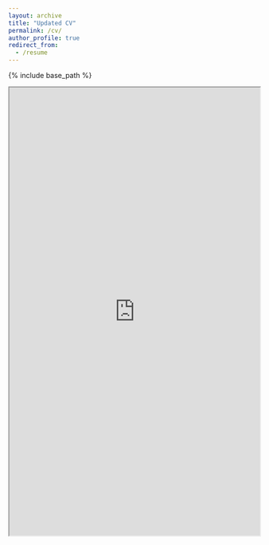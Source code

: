 ```yaml
---
layout: archive
title: "Updated CV"
permalink: /cv/
author_profile: true
redirect_from:
  - /resume
---
```


{% include base_path %}

  
<iframe src="https://docs.google.com/document/d/1Se8r3HnyuNieiJiEzxD_uFgw_ctScPBiuO8hQheXvNA/" width="100%" height="900px">
    <p>Your browser does not support iframes.</p>
</iframe>
  
